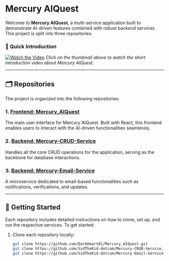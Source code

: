 # Mercury AIQuest

Welcome to **Mercury AIQuest**, a multi-service application built to demonstrate AI-driven features combined with robust backend services. This project is split into three repositories:

### 🌟 Quick Introduction

[![Watch the Video](https://img.youtube.com/vi/l1pXpls1Vro/0.jpg)](https://www.youtube.com/watch?v=l1pXpls1Vro)
*Click on the thumbnail above to watch the short introduction video about Mercury AIQuest.*

---

## 🗂️ Repositories

The project is organized into the following repositories:

### 1. [Frontend: Mercury_AIQuest](https://github.com/DarkHeart01/Mercury_AIQuest)
The main user interface for Mercury AIQuest. Built with React, this frontend enables users to interact with the AI-driven functionalities seamlessly.

### 2. [Backend: Mercury-CRUD-Service](https://github.com/SidTheKid-dotcom/Mercury-CRUD-Service)
Handles all the core CRUD operations for the application, serving as the backbone for database interactions.

### 3. [Backend: Mercury-Email-Service](https://github.com/SidTheKid-dotcom/Mercury-Email-Service)
A microservice dedicated to email-based functionalities such as notifications, verifications, and updates.

---

## 🚀 Getting Started

Each repository includes detailed instructions on how to clone, set up, and run the respective services. To get started:

1. Clone each repository locally:
   ```bash
   git clone https://github.com/DarkHeart01/Mercury_AIQuest.git
   git clone https://github.com/SidTheKid-dotcom/Mercury-CRUD-Service.git
   git clone https://github.com/SidTheKid-dotcom/Mercury-Email-Service.git
